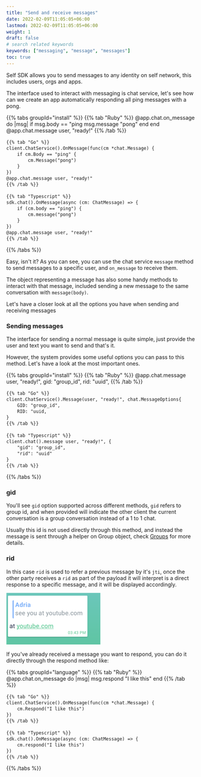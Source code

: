 ```yaml
---
title: "Send and receive messages"
date: 2022-02-09T11:05:05+06:00
lastmod: 2022-02-09T11:05:05+06:00
weight: 1
draft: false
# search related keywords
keywords: ["messaging", "message", "messages"]
toc: true
---
```


Self SDK allows you to send messages to any identity on self network, this includes users, orgs and apps.

The interface used to interact with messaging is chat service, let's see how can we create an app automatically responding all ping messages with a pong.

{{% tabs groupId="install" %}}
    {{% tab "Ruby" %}}
    @app.chat.on_message do |msg|
        if msg.body == "ping
            msg.message "pong"
        end
    end
    @app.chat.message user, "ready!"
    {{% /tab %}}

    {{% tab "Go" %}}
    client.ChatService().OnMessage(func(cm *chat.Message) {
        if cm.Body == "ping" {
            cm.Message("pong")
        }
    })
    @app.chat.message user, "ready!"
    {{% /tab %}}

    {{% tab "Typescript" %}}
    sdk.chat().OnMessage(async (cm: ChatMessage) => {
        if (cm.body == "ping") {
            cm.message("pong")
        }
    })
    @app.chat.message user, "ready!"
    {{% /tab %}}
{{% /tabs %}}

Easy, isn't it? As you can see, you can use the chat service `message` method to send messages to a specific user, and `on_message` to receive them. 

The object representing a message has also some handy methods to interact with that message, included sending a new message to the same conversation with `message(body)`.

Let's have a closer look at all the options you have when sending and receiving messages

### Sending messages

The interface for sending a normal message is quite simple, just provide the user and text you want to send and that's it. 

However, the system provides some useful options you can pass to this method. Let's have a look at the most important ones.

{{% tabs groupId="install" %}}
    {{% tab "Ruby" %}}
    @app.chat.message user, "ready!", gid: "group_id",
                                      rid: "uuid",
    {{% /tab %}}

    {{% tab "Go" %}}
    client.ChatService().Message(user, "ready!", chat.MessageOptions{
        GID: "group_id",
        RID: "uuid,
    }
    {{% /tab %}}

    {{% tab "Typescript" %}}
    client.chat().message user, "ready!", {
        "gid": "group_id",
        "rid": "uuid"
    }
    {{% /tab %}}
{{% /tabs %}}

### gid

You'll see `gid` option supported across different methods, `gid` refers to group id, and when provided will indicate the other client the current conversation is a group conversation instead of a 1 to 1 chat.

Usually this id is not used directly through this method, and instead the message is sent through a helper on Group object, check [Groups](/messaging/groups) for more details.

### rid

In this case `rid` is used to refer a previous message by it's `jti`, once the other party receives a `rid` as part of the payload it will interpret is a direct response to a specific message, and it will be displayed accordingly. 

![image example](rid.png "Message reply")

If you've already received a message you want to respond, you can do it directly through the respond method like:

{{% tabs groupId="language" %}}
    {{% tab "Ruby" %}}
    @app.chat.on_message do |msg|
        msg.respond "I like this"
    end
    {{% /tab %}}

    {{% tab "Go" %}}
    client.ChatService().OnMessage(func(cm *chat.Message) {
        cm.Respond("I like this")
    })
    {{% /tab %}}

    {{% tab "Typescript" %}}
    sdk.chat().OnMessage(async (cm: ChatMessage) => {
        cm.respond("I like this")
    })
    {{% /tab %}}
{{% /tabs %}}